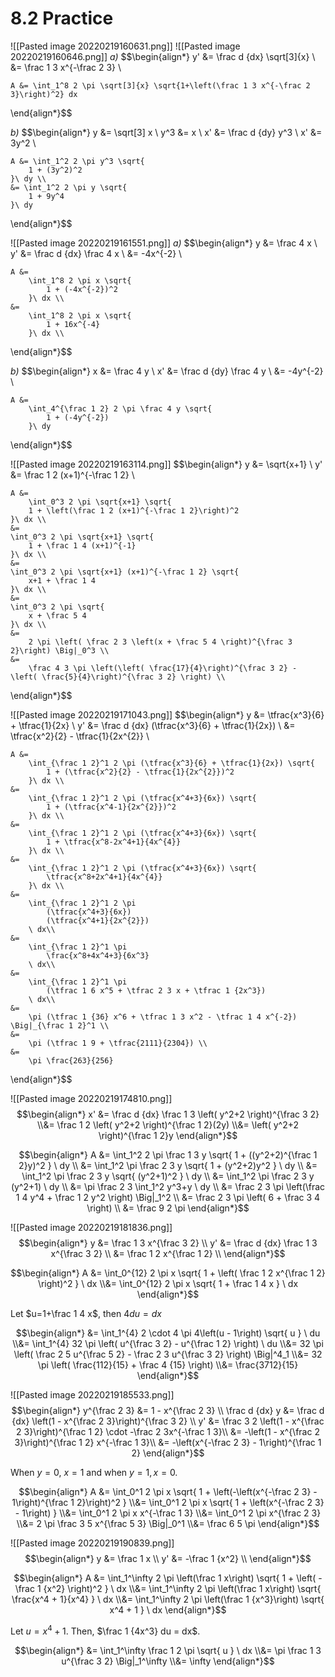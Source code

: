 # 8.2 Practice
![[Pasted image 20220219160631.png]]
![[Pasted image 20220219160646.png]]
*a)*
$$\begin{align*}
	y' &= \frac d {dx} \sqrt[3]{x} \\
	&= \frac 1 3 x^{-\frac 2 3} \\

	A &= \int_1^8 2 \pi \sqrt[3]{x} \sqrt{1+\left(\frac 1 3 x^{-\frac 2 3}\right)^2} dx
\end{align*}$$

*b)*
$$\begin{align*}
	y &= \sqrt[3] x \\
	y^3 &= x \\
	x' &= \frac d {dy} y^3 \\
	x' &= 3y^2 \\

	A &= \int_1^2 2 \pi y^3 \sqrt{
		1 + (3y^2)^2
	}\ dy \\
	&= \int_1^2 2 \pi y \sqrt{
		1 + 9y^4
	}\ dy
\end{align*}$$

![[Pasted image 20220219161551.png]]
*a)*
$$\begin{align*}
	y &= \frac 4 x \\
	y' &= \frac d {dx} \frac 4 x \\
	&= -4x^{-2} \\

	A &= 
		\int_1^8 2 \pi x \sqrt{
			1 + (-4x^{-2})^2 
		}\ dx \\
	&= 
		\int_1^8 2 \pi x \sqrt{
			1 + 16x^{-4}
		}\ dx \\
\end{align*}$$

*b)*
$$\begin{align*}
	x &= \frac 4 y \\
	x' &= \frac d {dy} \frac 4 y \\
	&= -4y^{-2} \\

	A &=
		\int_4^{\frac 1 2} 2 \pi \frac 4 y \sqrt{
			1 + (-4y^{-2})
		}\ dy
\end{align*}$$

![[Pasted image 20220219163114.png]]
$$\begin{align*}
	y &= \sqrt{x+1} \\
	y' &= \frac 1 2 (x+1)^{-\frac 1 2} \\

	A &=
		\int_0^3 2 \pi \sqrt{x+1} \sqrt{
		1 + \left(\frac 1 2 (x+1)^{-\frac 1 2}\right)^2
	}\ dx \\
	&=
	\int_0^3 2 \pi \sqrt{x+1} \sqrt{
		1 + \frac 1 4 (x+1)^{-1}
	}\ dx \\
	&=
	\int_0^3 2 \pi \sqrt{x+1} (x+1)^{-\frac 1 2} \sqrt{
		x+1 + \frac 1 4
	}\ dx \\
	&=
	\int_0^3 2 \pi \sqrt{
		x + \frac 5 4
	}\ dx \\
	&=
		2 \pi \left( \frac 2 3 \left(x + \frac 5 4 \right)^{\frac 3 2}\right) \Big|_0^3 \\
	&=
		\frac 4 3 \pi \left(\left( \frac{17}{4}\right)^{\frac 3 2} - \left( \frac{5}{4}\right)^{\frac 3 2} \right) \\
\end{align*}$$

![[Pasted image 20220219171043.png]]
$$\begin{align*}
	y &= \tfrac{x^3}{6} + \tfrac{1}{2x} \\
	y' &= \frac d {dx} (\tfrac{x^3}{6} + \tfrac{1}{2x}) \\
	&= \tfrac{x^2}{2} - \tfrac{1}{2x^{2}} \\

	A &= 
		\int_{\frac 1 2}^1 2 \pi (\tfrac{x^3}{6} + \tfrac{1}{2x}) \sqrt{
			1 + (\tfrac{x^2}{2} - \tfrac{1}{2x^{2}})^2
		}\ dx \\
	&= 
		\int_{\frac 1 2}^1 2 \pi (\tfrac{x^4+3}{6x}) \sqrt{
			1 + (\tfrac{x^4-1}{2x^{2}})^2
		}\ dx \\
	&= 
		\int_{\frac 1 2}^1 2 \pi (\tfrac{x^4+3}{6x}) \sqrt{
			1 + \tfrac{x^8-2x^4+1}{4x^{4}}
		}\ dx \\
	&= 
		\int_{\frac 1 2}^1 2 \pi (\tfrac{x^4+3}{6x}) \sqrt{
			\tfrac{x^8+2x^4+1}{4x^{4}}
		}\ dx \\
	&= 
		\int_{\frac 1 2}^1 2 \pi 
			(\tfrac{x^4+3}{6x}) 
			(\tfrac{x^4+1}{2x^{2}})
		\ dx\\
	&= 
		\int_{\frac 1 2}^1 \pi 
			\frac{x^8+4x^4+3}{6x^3}
		\ dx\\
	&= 
		\int_{\frac 1 2}^1 \pi 
			(\tfrac 1 6 x^5 + \tfrac 2 3 x + \tfrac 1 {2x^3})
		\ dx\\
	&= 
		\pi (\tfrac 1 {36} x^6 + \tfrac 1 3 x^2 - \tfrac 1 4 x^{-2}) \Big|_{\frac 1 2}^1 \\
	&=
		\pi (\tfrac 1 9 + \tfrac{2111}{2304}) \\
	&=
		\pi \frac{263}{256}
\end{align*}$$

![[Pasted image 20220219174810.png]]
$$\begin{align*}
	x' &=
		\frac d {dx} \frac 1 3 \left(
			y^2+2
		\right)^{\frac 3 2}
	\\&=
		\frac 1 2 \left(
			y^2+2
		\right)^{\frac 1 2}(2y)
	\\&=
		\left(
			y^2+2
		\right)^{\frac 1 2}y
\end{align*}$$

$$\begin{align*}
	A &=
		\int_1^2
			2 \pi \frac 1 3 y 
			\sqrt{
				1 + ((y^2+2)^{\frac 1 2}y)^2
			}
		\ dy \\
	&=
		\int_1^2
			\pi \frac 2 3 y
			\sqrt{
				1 + (y^2+2)y^2
			}
		\ dy \\
	&=
		\int_1^2
			\pi \frac 2 3 y
			\sqrt{
				(y^2+1)^2
			}
		\ dy \\
	&=
		\int_1^2
			\pi \frac 2 3 y
				(y^2+1)
		\ dy \\
	&=
		\pi \frac 2 3
		\int_1^2
				y^3+y
		\ dy \\
	&=
		\frac 2 3 \pi \left(\frac 1 4 y^4 + \frac 1 2 y^2 \right) \Big|_1^2 \\
	&=
		\frac 2 3 \pi \left( 6 + \frac 3 4 \right) \\
	&=
		\frac 9 2 \pi
\end{align*}$$

![[Pasted image 20220219181836.png]]
$$\begin{align*}
	y &= \frac 1 3 x^{\frac 3 2} \\
	y' &= \frac d {dx} \frac 1 3 x^{\frac 3 2} \\
	&= \frac 1 2 x^{\frac 1 2} \\
\end{align*}$$

$$\begin{align*}
	A &=
		\int_0^{12} 2 \pi x
		\sqrt{
			1 + \left( \frac 1 2 x^{\frac 1 2} \right)^2
		}
		\ dx
	\\&=
		\int_0^{12} 2 \pi x
		\sqrt{
			1 + \frac 1 4 x
		}
		\ dx
\end{align*}$$

Let $u=1+\frac 1 4 x$, then $4du = dx$

$$\begin{align*}
	&=
		\int_1^{4} 2 \cdot 4 \pi 4\left(u - 1\right)
		\sqrt{
			u
		}
		\ du
	\\&=
		\int_1^{4} 32 \pi \left(
			u^{\frac 3 2} - u^{\frac 1 2}
		\right)
		\ du
	\\&=
		32 \pi \left(
			\frac 2 5 u^{\frac 5 2} 
			- \frac 2 3 u^{\frac 3 2} 
		\right) \Big|^4_1
	\\&=
		32 \pi \left(
			\frac{112}{15}
			+ \frac 4 {15}
		\right)
	\\&=
		\frac{3712}{15}
\end{align*}$$

![[Pasted image 20220219185533.png]]
$$\begin{align*}
	y^{\frac 2 3} &= 1 - x^{\frac 2 3} \\
	\frac d {dx} y &=
		\frac d {dx}
		\left(1 - x^{\frac 2 3}\right)^{\frac 3 2} \\
	y' &=
		\frac 3 2 \left(1 - x^{\frac 2 3}\right)^{\frac 1 2}
		\cdot
		-\frac 2 3x^{-\frac 1 3}\\
	&=
		-\left(1 - x^{\frac 2 3}\right)^{\frac 1 2}
		x^{-\frac 1 3}\\
	&=
		-\left(x^{-\frac 2 3} - 1\right)^{\frac 1 2}
\end{align*}$$

When $y = 0$, $x = 1$ and when $y = 1, x=0$.

$$\begin{align*}
	A &= 
		\int_0^1 2 \pi x 
		\sqrt{
			1 + 
			\left(-\left(x^{-\frac 2 3} - 1\right)^{\frac 1 2}\right)^2
		}
	\\&=
		\int_0^1 2 \pi x 
		\sqrt{
			1 + 
			\left(x^{-\frac 2 3} - 1\right)
		}
	\\&=
		\int_0^1 2 \pi x 
		x^{-\frac 1 3}
	\\&=
		\int_0^1 2 \pi x^{\frac 2 3}
	\\&=
		2 \pi \frac 3 5 x^{\frac 5 3} \Big|_0^1
	\\&=
		\frac 6 5 \pi
\end{align*}$$

![[Pasted image 20220219190839.png]]
$$\begin{align*}
	y &= \frac 1 x \\
	y' &= -\frac 1 {x^2} \\
\end{align*}$$

$$\begin{align*}
	A &=
		\int_1^\infty 2 \pi
		\left(\frac 1 x\right)
		\sqrt{
			1 + \left(
				-\frac 1 {x^2}
			\right)^2
		}
		\ dx
	\\&=
		\int_1^\infty 2 \pi
		\left(\frac 1 x\right)
		\sqrt{
			\frac{x^4 + 1}{x^4}
		}
		\ dx
	\\&=
		\int_1^\infty 2 \pi
		\left(\frac 1 {x^3}\right)
		\sqrt{
			x^4 + 1
		}
		\ dx
\end{align*}$$

Let $u = x^4+1$. Then, $\frac 1 {4x^3} du = dx$.

$$\begin{align*}
	&=
		\int_1^\infty \frac 1 2 \pi
		\sqrt{
			u
		}
		\ dx
	\\&=
		\pi \frac 1 3 u^{\frac 3 2} \Big|_1^\infty
	\\&=
		\infty
\end{align*}$$